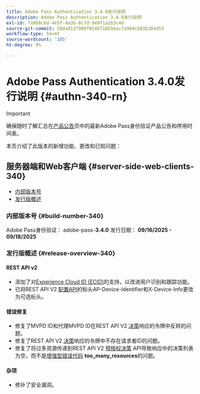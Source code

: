 ```yaml
---
title: Adobe Pass Authentication 3.4.0发行说明
description: Adobe Pass Authentication 3.4.0发行说明
exl-id: 7a9b8c6d-4e5f-4a3b-8c7d-9e0f1a2b3c4d
source-git-commit: 58da8137988f0146716b56ac7a960c683b204d53
workflow-type: tm+mt
source-wordcount: '185'
ht-degree: 0%

---
```


# Adobe Pass Authentication 3.4.0发行说明 {#authn-340-rn}

>[!IMPORTANT]
>
> 确保随时了解汇总在[产品公告](/help/authentication/product-announcements.md)页中的最新Adobe Pass身份验证产品公告和停用时间表。

本页介绍了此版本的新增功能、更改和已知问题：

## 服务器端和Web客户端 {#server-side-web-clients-340}

* [内部版本号](#build-number-340)
* [发行版概述](#release-overview-340)

### 内部版本号 {#build-number-340}

Adobe Pass身份验证： adobe-pass-**3.4.0**
发行日期： **09/16/2025 - 09/18/2025**

### 发行版概述 {#release-overview-340}

#### REST API v2

* 添加了对[Experience Cloud ID (ECID)](/help/authentication/integration-guide-programmers/rest-apis/rest-api-v2/appendix/headers/rest-api-v2-appendix-headers-ap-visitor-identifier.md)的支持，以改进用户识别和跟踪功能。
* 已将REST API V2 [配置API](/help/authentication/integration-guide-programmers/rest-apis/rest-api-v2/apis/configuration-apis/rest-api-v2-configuration-apis-retrieve-configuration-for-specific-service-provider.md)的标头AP-Device-Identifier和X-Device-Info更改为可选标头。

#### 错误修复

* 修复了MVPD ID和代理MVPD ID在REST API V2 [决策](/help/authentication/integration-guide-programmers/rest-apis/rest-api-v2/apis/decisions-apis/rest-api-v2-decisions-apis-retrieve-authorization-decisions-using-specific-mvpd.md)响应的令牌中反转的问题。
* 修复了REST API V2 [决策](/help/authentication/integration-guide-programmers/rest-apis/rest-api-v2/apis/decisions-apis/rest-api-v2-decisions-apis-retrieve-authorization-decisions-using-specific-mvpd.md)响应的令牌中不存在请求者ID的问题。
* 修复了将过多资源传递到REST API V2 [预授权决策](/help/authentication/integration-guide-programmers/rest-apis/rest-api-v2/apis/decisions-apis/rest-api-v2-decisions-apis-retrieve-preauthorization-decisions-using-specific-mvpd.md) API导致响应中的决策列表为空，而不是[增强型错误代码](/help/authentication/integration-guide-programmers/features-standard/error-reporting/enhanced-error-codes.md) **too_many_resources**&#x200B;的问题。

#### 杂项

* 修补了安全漏洞。